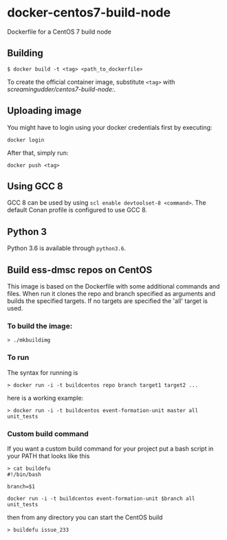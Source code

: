 # docker-centos7-build-node

Dockerfile for a CentOS 7 build node


## Building

    $ docker build -t <tag> <path_to_dockerfile>

To create the official container image, substitute `<tag>` with
_screamingudder/centos7-build-node:<version>_.

## Uploading image

You might have to login using your docker credentials first by executing:

```
docker login
```

After that, simply run:

```
docker push <tag>
```

## Using GCC 8

GCC 8 can be used by using `scl enable devtoolset-8 <command>`. The default
Conan profile is configured to use GCC 8.


## Python 3

Python 3.6 is available through `python3.6`.


## Build ess-dmsc repos on CentOS
This image is based on the Dockerfile with some additional commands and files.
When run it clones the repo and branch specified as arguments and builds the
specified targets. If no targets are specified the 'all' target is used.

### To build the image:

```
> ./mkbuildimg
```

### To run
The syntax for running is
```
> docker run -i -t buildcentos repo branch target1 target2 ...
```
here is a working example:

```
> docker run -i -t buildcentos event-formation-unit master all unit_tests
```

### Custom build command
If you want a custom build command for your project put a bash script in your
PATH that looks like this

```
> cat buildefu
#!/bin/bash

branch=$1

docker run -i -t buildcentos event-formation-unit $branch all unit_tests
```

then from any directory you can start the CentOS build
```
> buildefu issue_233
```
